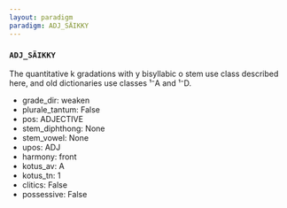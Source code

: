 ```yaml
---
layout: paradigm
paradigm: ADJ_SÄIKKY
---
```

### ` ADJ_SÄIKKY `

The quantitative k gradations with y bisyllabic o stem use class described here, and old dictionaries use classes ¹⁻A and ¹⁻D.
* grade_dir: weaken
* plurale_tantum: False
* pos: ADJECTIVE
* stem_diphthong: None
* stem_vowel: None
* upos: ADJ
* harmony: front
* kotus_av: A
* kotus_tn: 1
* clitics: False
* possessive: False
